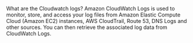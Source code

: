 What are the Cloudwatch logs?
Amazon CloudWatch Logs is used to monitor, store, and access your log files from Amazon Elastic Compute Cloud (Amazon EC2) instances, 
AWS CloudTrail, Route 53, DNS Logs and other sources.
You can then retrieve the associated log data from CloudWatch Logs.



